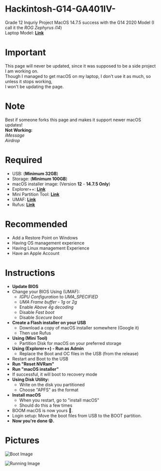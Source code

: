 # Hackintosh-G14-GA401IV-
Grade 12 Inquriy Project
MacOS 14.7.5 success with the G14 2020 Model (I call it the *ROG Zephyrus i14*)<br>
Laptop Model: **[Link](https://rog.asus.com/laptops/rog-zephyrus/rog-zephyrus-g14-series/)**
# Important
This page will never be updated, since it was supposed to be a side project I am working on.<br>
Though I managed to get macOS on my laptop, I don't use it as much, so unless it stops working,<br> 
I won't be updating the page.
# Note 
Best if someone forks this page and makes it support newer macOS updates!<br>
**Not Working:**<br>
*iMessage*<br>
*Airdrop*<br>
# Required
- USB: (**Minimum 32GB**)
- Storage: (**Minimum 100GB**)
- macOS installer image: (Version **12** - **14.7.5 Only**)
- Explorer++: **[Link](https://explorerplusplus.com/)**
- Mini Partition Tool: **[Link](https://www.partitionwizard.com/)**
- UMAF: **[Link](https://github.com/DavidS95/Smokeless_UMAF/)**
- Rufus: **[Link](https://rufus.ie/en/)**
# Recommended
- Add a Restore Point on Windows
- Having OS management experience
- Having Linux management Experience
- Have an Apple Account
# Instructions
- **Update BIOS**
- Change your BIOS Using (UMAF):
  - *IGPU Configuration* to *UMA_SPECIFIED*
  - *UMA Frame buffer* - *1g* or *2g*
  - Enable *Above 4g decoding*
  - Disable *Fast boot*
  - Disable *Scecure boot*
- **Create a Flash installer on your USB**
  - Download a copy of macOS installer somewhere (Google it)
  - Then use Rufus
- **Using (Mini Tool)**
  - Partition Disk for macOS on your preferred storage
- **Using (Explorer++) - Run as Admin**
  - Replace the Boot and OC files in the USB (from the release)
-  Restart and Boot to the USB
- **Run "Reset NVRam"** 
- **Run "macOS installer"**
- If successful, it will boot to recovery mode
- **Using Disk Utility:**
  - Write on the disk you partitioned
  - Choose "APFS" as the format
- **Install macOS**
  - When you restart, go to "install macOS"
  - Should do this a few times
- BOOM macOS is now yours 🤯.
- Login setup: Move the boot files from USB to the BOOT partition.
- **Now you're done 😝.**

# Pictures 
![Boot Image](https://github.com/user-attachments/assets/a3bc7385-e4f5-43e3-af54-cc5d75e3c399)

![Running Image](https://github.com/user-attachments/assets/3f32d1c7-7267-4a61-8306-2aac579ecbb9)

